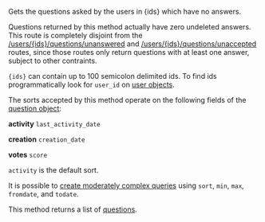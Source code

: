 Gets the questions asked by the users in {ids} which have no answers.

Questions returned by this method actually have zero undeleted answers. This route is completely disjoint from the
[/users/{ids}/questions/unanswered](#) and [/users/{ids}/questions/unaccepted](#) routes, since those routes only return
questions with at least one answer, subject to other contraints.

`{ids}` can contain up to 100 semicolon delimited ids. To find ids programmatically look for `user_id` on
[user objects](#model-User).

The sorts accepted by this method operate on the following fields of the [question object](#model-Question):

**activity**
`last_activity_date`

**creation**
`creation_date`

**votes**
`score`

`activity` is the default sort.

It is possible to [create moderately complex queries](#complex-queries) using `sort`, `min`, `max`, `fromdate`, and
`todate`.

This method returns a list of [questions](#model-Question).
